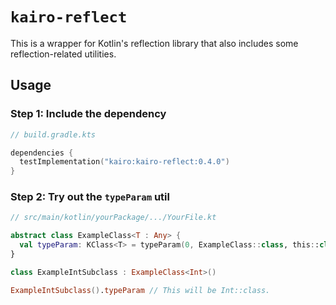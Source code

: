 # `kairo-reflect`

This is a wrapper for Kotlin's reflection library
that also includes some reflection-related utilities.

## Usage

### Step 1: Include the dependency

```kotlin
// build.gradle.kts

dependencies {
  testImplementation("kairo:kairo-reflect:0.4.0")
}
```

### Step 2: Try out the `typeParam` util

```kotlin
// src/main/kotlin/yourPackage/.../YourFile.kt

abstract class ExampleClass<T : Any> {
  val typeParam: KClass<T> = typeParam(0, ExampleClass::class, this::class)
}

class ExampleIntSubclass : ExampleClass<Int>()

ExampleIntSubclass().typeParam // This will be Int::class.
```
